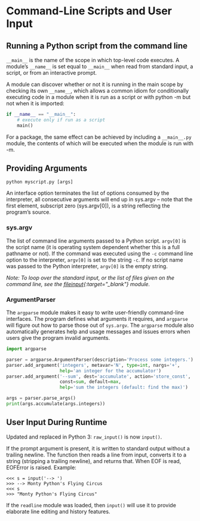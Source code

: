 # Command-Line Scripts and User Input

## Running a Python script from the command line

`__main__` is the name of the scope in which top-level code executes. A module’s `__name__` is set equal to `__main__` when read from standard input, a script, or from an interactive prompt.

A module can discover whether or not it is running in the main scope by checking its own `__name__`, which allows a common idiom for conditionally executing code in a module when it is run as a script or with python -m but not when it is imported:

```python
if __name__ == "__main__":
    # execute only if run as a script
    main()
```
For a package, the same effect can be achieved by including a `__main__.py` module, the contents of which will be executed when the module is run with -m.

## Providing Arguments

`python myscript.py [args]`

An interface option terminates the list of options consumed by the interpreter, all consecutive arguments will end up in sys.argv – note that the first element, subscript zero (sys.argv[0]), is a string reflecting the program’s source.

### sys.argv

The list of command line arguments passed to a Python script. `argv[0]` is the script name (it is operating system dependent whether this is a full pathname or not). If the command was executed using the `-c` command line option to the interpreter, `argv[0]` is set to the string `-c`. If no script name was passed to the Python interpreter, `argv[0]` is the empty string.

*Note: To loop over the standard input, or the list of files given on the command line, see the [fileinput](https://docs.python.org/3/library/fileinput.html#module-fileinput){:target="_blank"} module.*

### ArgumentParser

The `argparse` module makes it easy to write user-friendly command-line interfaces. The program defines what arguments it requires, and `argparse` will figure out how to parse those out of `sys.argv`. The `argparse` module also automatically generates help and usage messages and issues errors when users give the program invalid arguments.

```python
import argparse

parser = argparse.ArgumentParser(description='Process some integers.')
parser.add_argument('integers', metavar='N', type=int, nargs='+',
                    help='an integer for the accumulator')
parser.add_argument('--sum', dest='accumulate', action='store_const',
                    const=sum, default=max,
                    help='sum the integers (default: find the max)')

args = parser.parse_args()
print(args.accumulate(args.integers))
```

## User Input During Runtime

Updated and replaced in Python 3: `raw_input()` is now `input()`.

If the prompt argument is present, it is written to standard output without a trailing newline. The function then reads a line from input, converts it to a string (stripping a trailing newline), and returns that. When EOF is read, EOFError is raised. Example:

```
<<< s = input('--> ')
>>> --> Monty Python's Flying Circus
<<< s
>>> "Monty Python's Flying Circus"
```

If the `readline` module was loaded, then `input()` will use it to provide elaborate line editing and history features.
